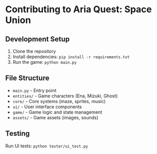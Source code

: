 # Contributing to Aria Quest: Space Union

## Development Setup

1. Clone the repository
2. Install dependencies: `pip install -r requirements.txt`
3. Run the game: `python main.py`

## File Structure

- `main.py` - Entry point
- `entities/` - Game characters (Ena, Mizuki, Ghost)
- `core/` - Core systems (maze, sprites, music)
- `ui/` - User interface components
- `game/` - Game logic and state management
- `assets/` - Game assets (images, sounds)

## Testing

Run UI tests: `python tester/ui_test.py`
